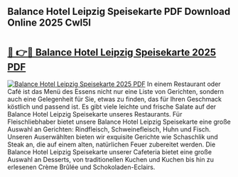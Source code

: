 ## Balance Hotel Leipzig Speisekarte PDF Download Online 2025 Cwl5l

# <h2><a href="http://gc7dzb.nevu.top/?p=Balance+Hotel+Leipzig+Speisekarte">🔗 👉🔴 Balance Hotel Leipzig Speisekarte 2025 PDF</a></h2>

[![Balance Hotel Leipzig Speisekarte 2025 PDF](https://i.imgur.com/dBaPXMq.png)](http://gc7dzb.nevu.top/?p=Balance+Hotel+Leipzig+Speisekarte)
In einem Restaurant oder Café ist das Menü des Essens nicht nur eine Liste von Gerichten, sondern auch eine Gelegenheit für Sie, etwas zu finden, das für Ihren Geschmack köstlich und passend ist. Es gibt viele leichte und frische Salate auf der Balance Hotel Leipzig Speisekarte unseres Restaurants. Für Fleischliebhaber bietet unsere Balance Hotel Leipzig Speisekarte eine große Auswahl an Gerichten: Rindfleisch, Schweinefleisch, Huhn und Fisch. Unseren Auserwählten bieten wir exquisite Gerichte wie Schaschlik und Steak an, die auf einem alten, natürlichen Feuer zubereitet werden. Die Balance Hotel Leipzig Speisekarte unserer Cafeteria bietet eine große Auswahl an Desserts, von traditionellen Kuchen und Kuchen bis hin zu erlesenen Crème Brûlée und Schokoladen-Eclairs.

